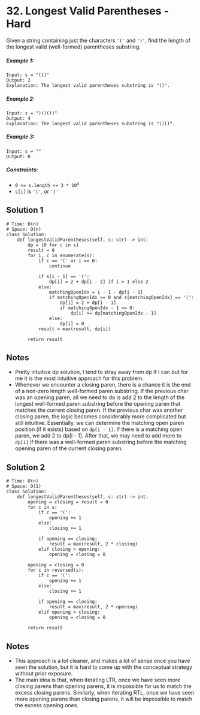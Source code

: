 # 32. Longest Valid Parentheses - Hard

Given a string containing just the characters `'('` and `')'`, find the length of the longest valid (well-formed) parentheses substring.

##### Example 1:

```
Input: s = "(()"
Output: 2
Explanation: The longest valid parentheses substring is "()".
```

##### Example 2:

```
Input: s = ")()())"
Output: 4
Explanation: The longest valid parentheses substring is "()()".
```

##### Example 3:

```
Input: s = ""
Output: 0
```

##### Constraints:

- <code>0 <= s.length <= 3 * 10<sup>4</sup></code>
- `s[i]` is `'('`, or `')'`

## Solution 1

```
# Time: O(n)
# Space: O(n)
class Solution:
    def longestValidParentheses(self, s: str) -> int:
        dp = [0 for c in s]
        result = 0
        for i, c in enumerate(s):
            if c == '(' or i == 0:
                continue
                
            if s[i - 1] == '(':
                dp[i] = 2 + dp[i - 2] if i > 1 else 2
            else:
                matchingOpenIdx = i - 1 - dp[i - 1]
                if matchingOpenIdx >= 0 and s[matchingOpenIdx] == '(':
                    dp[i] = 2 + dp[i - 1]
                    if matchingOpenIdx - 1 >= 0:
                        dp[i] += dp[matchingOpenIdx - 1]
                else:
                    dp[i] = 0
            result = max(result, dp[i])
        
        return result
```

## Notes
- Pretty intuitive dp solution, I tend to stray away from dp if I can but for me it is the most intuitive approach for this problem.
- Whenever we encounter a closing paren, there is a chance it is the end of a non-zero length well-formed paren substring. If the previous char was an opening paren, all we need to do is add 2 to the length of the longest well-formed paren substring before the opening paren that matches the current closing paren. If the previous char was another closing paren, the logic becomes considerably more complicated but still intuitive. Essentially, we can determine the matching open paren position (if it exists) based on `dp[i - 1]`. If there is a matching open paren, we add 2 to dp[i - 1]. After that, we may need to add more to `dp[i]` if there was a well-formed paren substring before the matching opening paren of the current closing paren.

## Solution 2

```
# Time: O(n)
# Space: O(1)
class Solution:
    def longestValidParentheses(self, s: str) -> int:
        opening = closing = result = 0
        for c in s:
            if c == '(':
                opening += 1
            else:
                closing += 1
                
            if opening == closing:
                result = max(result, 2 * closing)
            elif closing > opening:
                opening = closing = 0
        
        opening = closing = 0
        for c in reversed(s):
            if c == '(':
                opening += 1
            else:
                closing += 1
            
            if opening == closing:
                result = max(result, 2 * opening)
            elif opening > closing:
                opening = closing = 0
            
        return result
```

## Notes
- This approach is a lot cleaner, and makes a lot of sense once you have seen the solution, but it is hard to come up with the conceptual strategy without prior exposure.
- The main idea is that, when iterating LTR, once we have seen more closing parens than opening parens, it is impossible for us to match the excess closing parens. Similarly, when iterating RTL, once we have seen more opening parens than closing parens, it will be impossible to match the excess opening ones.